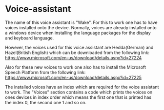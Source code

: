 # Voice-assistant

The name of this voice assistant is "Wake".
For this to work one has to have voices installed onto the device. Normally, voices are already installed onto a windows device when installing the language packages for the display and keyboard language.

However, the voices used for this voice assistant are Hedda(German) and Hazel(British English) which can be downloaded from the following link:
https://www.microsoft.com/en-us/download/details.aspx?id=27224

Also for these new voices to work one also has to install the Microsoft Speech Platform from the following link:<br>
https://www.microsoft.com/en-us/download/details.aspx?id=27225

The installed voices have an index which are required for the voice assistant to work. 
The "Voices" section contains a code which prints the voices on ones devices in index order which means the first one that is printed has the index 0, the second one 1 and so on.
